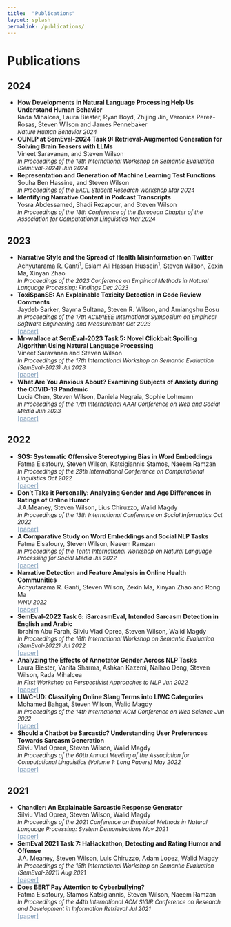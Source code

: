 ```yaml
---
title:  "Publications"
layout: splash
permalink: /publications/
---
```


<p><h1>Publications</h1></p>
<h2>2024</h2>
<ul>
 <li><b>How Developments in Natural Language Processing Help Us Understand Human Behavior</b><br>
Rada Mihalcea, Laura Biester, Ryan Boyd, Zhijing Jin, Veronica Perez-Rosas, Steven Wilson and James Pennebaker <br>
<font size = "-1"><em>Nature Human Behavior 2024</em></font> <br>
 </li>
 <li><b>OUNLP at SemEval-2024 Task 9: Retrieval-Augmented Generation for Solving Brain Teasers with LLMs</b><br>
Vineet Saravanan, and Steven Wilson <br>
<font size = "-1"><em>In Proceedings of the 18th International Workshop on Semantic Evaluation (SemEval-2024) Jun 2024</em></font> <br>
 </li>
 <li><b>Representation and Generation of Machine Learning Test Functions</b><br>
Souha Ben Hassine, and Steven Wilson <br>
<font size = "-1"><em>In Proceedings of the EACL Student Research Workshop Mar 2024</em></font> <br>
 </li>
 <li><b>Identifying Narrative Content in Podcast Transcripts</b><br>
Yosra Abdessamed, Shadi Rezapour, and Steven Wilson <br>
<font size = "-1"><em>In Proceedings of the 18th Conference of the European Chapter of the Association for Computational Linguistics Mar 2024</em></font> <br>
 </li>
</ul>

<h2>2023</h2>
<ul>

<li><b>Narrative Style and the Spread of Health Misinformation on Twitter</b><br>
Achyutarama R. Ganti<sup>1</sup>, Eslam Ali Hassan Hussein<sup>1</sup>, Steven Wilson, Zexin Ma, Xinyan Zhao <br>
<font size = "-1"><em>In Proceedings of the 2023 Conference on Empirical Methods in Natural Language Processing: Findings Dec 2023</em></font> <br>
 </li>
 
<li><b>ToxiSpanSE: An Explainable Toxicity Detection in Code Review Comments</b><br>
Jaydeb Sarker, Sayma Sultana, Steven R. Wilson, and Amiangshu Bosu <br>
<font size = "-1"><em>In Proceedings of the 17th ACM/IEEE International Symposium on Empirical Software Engineering and Measurement Oct 2023</em></font> <br>
<a href="https://arxiv.org/abs/2307.03386" style = "color:#7393B3;" target = "_blank">[paper]</a>
 </li>

 
<li><b>Mr-wallace at SemEval-2023 Task 5: Novel Clickbait Spoiling Algorithm Using Natural Language Processing</b><br>
Vineet Saravanan and Steven Wilson <br>
<font size = "-1"><em>In Proceedings of the 17th International Workshop on Semantic Evaluation (SemEval-2023) Jul 2023</em></font> <br>
<a href="https://aclanthology.org/2023.semeval-1.225/" style = "color:#7393B3;" target = "_blank">[paper]</a>

 </li>
 
<li><b>What Are You Anxious About? Examining Subjects of Anxiety during the COVID-19 Pandemic</b><br>
Lucia Chen, Steven Wilson, Daniela Negraia, Sophie Lohmann <br>
<font size = "-1"><em>In Proceedings of the 17th International AAAI Conference on Web and Social Media Jun 2023</em></font> <br>
<a href="/_pages/publishedpapers/what_ru_axious_about.pdf" style = "color:#7393B3;" target = "_blank">[paper]</a>

 </li>

</ul>
<h2>2022</h2>
<ul>
<li><b>SOS: Systematic Offensive Stereotyping Bias in Word Embeddings</b><br>
Fatma Elsafoury, Steven Wilson, Katsigiannis Stamos, Naeem Ramzan <br>
<font size = "-1"><em>In Proceedings of the 29th International Conference on Computational Linguistics Oct 2022 </em></font> <br>
<a href="/_pages/publishedpapers/systematic_offensive_stereotypic_bias.pdf" style = "color:#7393B3;" target = "_blank">[paper]</a>

 </li>

<li><b>Don’t Take it Personally: Analyzing Gender and Age Differences in Ratings of Online Humor</b><br>
J.A.Meaney, Steven Wilson, Lius Chiruzzo, Walid Magdy <br>
<font size = "-1"><em>In Proceedings of the 13th International Conference on Social Informatics Oct 2022  </em></font> <br>
<a href="https://arxiv.org/abs/2208.10898" style = "color:#7393B3;" target = "_blank">[paper]</a>

 </li>

<li><b>A Comparative Study on Word Embeddings and Social NLP Tasks</b><br>
Fatma Elsafoury, Steven Wilson, Naeem Ramzan <br>
<font size = "-1"><em>In Proceedings of the Tenth International Workshop on Natural Language Processing for Social Media Jul 2022  </em></font> <br>
<a href="/_pages/publishedpapers/comparativestudy.pdf" style = "color:#7393B3;" target = "_blank">[paper]</a>

 </li>

<li><b>Narrative Detection and Feature Analysis in Online Health Communities</b><br>
Achyutarama R. Ganti, Steven Wilson, Zexin Ma, Xinyan Zhao and Rong Ma <br>
<font size = "-1"><em>WNU 2022</em></font> <br>
<a href="/_pages/publishedpapers/WNU22_NarrativeDetection.pdf" style = "color:#7393B3;" target = "_blank">[paper]</a>
 </li>

<li><b>SemEval-2022 Task 6: iSarcasmEval, Intended Sarcasm Detection in English and Arabic</b><br>
Ibrahim Abu Farah, Silviu Vlad Oprea, Steven Wilson, Walid Magdy <br>
<font size = "-1"><em>In Proceedings of the 16th International Workshop on Semantic Evaluation (SemEval-2022) Jul 2022 </em></font> <br>
<a href="/_pages/publishedpapers/semeval_task6.pdf" style = "color:#7393B3;" target = "_blank">[paper]</a>
 </li>

 <li><b>Analyzing the Effects of Annotator Gender Across NLP Tasks</b><br>
Laura Biester, Vanita Sharma, Ashkan Kazemi, Naihao Deng, Steven Wilson, Rada Mihalcea <br>
<font size = "-1"><em>In First Workshop on Perspectivist Approaches to NLP Jun 2022 </em></font> <br>
<a href="/_pages/publishedpapers/annotator_gender.pdf" style = "color:#7393B3;" target = "_blank">[paper]</a>
 </li>

 <li><b>LIWC-UD: Classifying Online Slang Terms into LIWC Categories</b><br>
Mohamed Bahgat, Steven Wilson, Walid Magdy <br>
<font size = "-1"><em>In Proceedings of the 14th International ACM Conference on Web Science Jun 2022 </em></font> <br>
<a href="https://dl.acm.org/doi/10.1145/3501247.3531572" style = "color:#7393B3;" target = "_blank">[paper]</a>
 </li>

 <li><b>Should a Chatbot be Sarcastic? Understanding User Preferences Towards Sarcasm Generation</b><br>
Silviu Vlad Oprea, Steven Wilson, Walid Magdy <br>
<font size = "-1"><em>In Proceedings of the 60th Annual Meeting of the Association for Computational Linguistics (Volume 1: Long Papers) May 2022 </em></font> <br>
<a href="/_pages/publishedpapers/chatbot_sarcastic.pdf" style = "color:#7393B3;" target = "_blank">[paper]</a>
 </li>

</ul>

<h2>2021</h2>
<ul>
<li><b>Chandler: An Explainable Sarcastic Response Generator</b><br>
Silviu Vlad Oprea, Steven Wilson, Walid Magdy <br>
<font size = "-1"><em>In Proceedings of the 2021 Conference on Empirical Methods in Natural Language Processing: System Demonstrations Nov 2021  </em></font> <br>
<a href="/_pages/publishedpapers/chandler_demo.pdf" style = "color:#7393B3;" target = "_blank">[paper]</a>
 </li>

 <li><b>SemEval 2021 Task 7: HaHackathon, Detecting and Rating Humor and Offense</b><br>
J.A. Meaney, Steven Wilson, Luis Chiruzzo, Adam Lopez, Walid Magdy
 <br>
<font size = "-1"><em>In Proceedings of the 15th International Workshop on Semantic Evaluation (SemEval-2021) Aug 2021  </em></font> <br>
<a href="/_pages/publishedpapers/2021_semeval_task7.pdf" style = "color:#7393B3;" target = "_blank">[paper]</a>
 </li>

 <li><b>Does BERT Pay Attention to Cyberbullying?</b><br>
Fatma Elsafoury, Stamos  Katsigiannis, Steven Wilson, Naeem Ramzan <br>
<font size = "-1"><em>In Proceedings of the 44th International ACM SIGIR Conference on Research and Development in Information Retrieval Jul 2021  </em></font> <br>
<a href="/_pages/publishedpapers/bert_cyberbullying.pdf" style = "color:#7393B3;" target = "_blank">[paper]</a>
 </li>

</ul>
